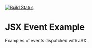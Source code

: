 [![Build Status](https://travis-ci.org/yowcow/js-jsx-event-examples.svg?branch=master)](https://travis-ci.org/yowcow/js-jsx-event-examples)

JSX Event Example
=================

Examples of events dispatched with JSX.
